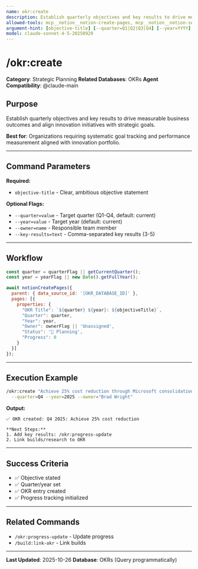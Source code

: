 ```yaml
---
name: okr:create
description: Establish quarterly objectives and key results to drive measurable business outcomes and align innovation initiatives with strategic goals
allowed-tools: mcp__notion__notion-create-pages, mcp__notion__notion-search
argument-hint: [objective-title] [--quarter=Q1|Q2|Q3|Q4] [--year=YYYY]
model: claude-sonnet-4-5-20250929
---
```


# /okr:create

**Category**: Strategic Planning
**Related Databases**: OKRs
**Agent Compatibility**: @claude-main

## Purpose

Establish quarterly objectives and key results to drive measurable business outcomes and align innovation initiatives with strategic goals.

**Best for**: Organizations requiring systematic goal tracking and performance measurement aligned with innovation portfolio.

---

## Command Parameters

**Required:**
- `objective-title` - Clear, ambitious objective statement

**Optional Flags:**
- `--quarter=value` - Target quarter (Q1-Q4, default: current)
- `--year=value` - Target year (default: current)
- `--owner=name` - Responsible team member
- `--key-results=text` - Comma-separated key results (3-5)

---

## Workflow

```javascript
const quarter = quarterFlag || getCurrentQuarter();
const year = yearFlag || new Date().getFullYear();

await notionCreatePages({
  parent: { data_source_id: '[OKR_DATABASE_ID]' },
  pages: [{
    properties: {
      "OKR Title": `${quarter} ${year}: ${objectiveTitle}`,
      "Quarter": quarter,
      "Year": year,
      "Owner": ownerFlag || 'Unassigned',
      "Status": '🔵 Planning',
      "Progress": 0
    }
  }]
});
```

---

## Execution Example

```bash
/okr:create "Achieve 25% cost reduction through Microsoft consolidation" \
  --quarter=Q4 --year=2025 --owner="Brad Wright"
```

**Output:**
```
✅ OKR created: Q4 2025: Achieve 25% cost reduction

**Next Steps:**
1. Add key results: /okr:progress-update
2. Link builds/research to OKR
```

---

## Success Criteria

- ✅ Objective stated
- ✅ Quarter/year set
- ✅ OKR entry created
- ✅ Progress tracking initialized

---

## Related Commands

- `/okr:progress-update` - Update progress
- `/build:link-okr` - Link builds

---

**Last Updated**: 2025-10-26
**Database**: OKRs (Query programmatically)